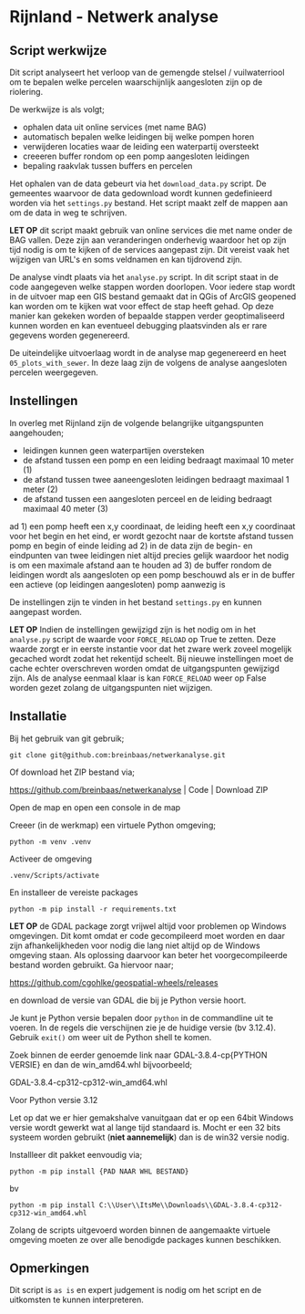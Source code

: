 # Rijnland - Netwerk analyse

## Script werkwijze

Dit script analyseert het verloop van de gemengde stelsel / vuilwaterriool om te bepalen welke percelen waarschijnlijk aangesloten zijn op de riolering. 

De werkwijze is als volgt;

* ophalen data uit online services (met name BAG)
* automatisch bepalen welke leidingen bij welke pompen horen
* verwijderen locaties waar de leiding een waterpartij oversteekt
* creeeren buffer rondom op een pomp aangesloten leidingen
* bepaling raakvlak tussen buffers en percelen

Het ophalen van de data gebeurt via het ```download_data.py``` script. De gemeentes waarvoor de data gedownload wordt kunnen gedefinieerd worden via het ```settings.py``` bestand. Het script maakt zelf de mappen aan om de data in weg te schrijven.

**LET OP** dit script maakt gebruik van online services die met name onder de BAG vallen. Deze zijn aan veranderingen onderhevig waardoor het op zijn tijd nodig is om te kijken of de services aangepast zijn. Dit vereist vaak het wijzigen van URL's en soms veldnamen en kan tijdrovend zijn.

De analyse vindt plaats via het ```analyse.py``` script. In dit script staat in de code aangegeven welke stappen worden doorlopen. Voor iedere stap wordt in de uitvoer map een GIS bestand gemaakt dat in QGis of ArcGIS geopened kan worden om te kijken wat voor effect de stap heeft gehad. Op deze manier kan gekeken worden of bepaalde stappen verder geoptimaliseerd kunnen worden en kan eventueel debugging plaatsvinden als er rare gegevens worden gegenereerd. 

De uiteindelijke uitvoerlaag wordt in de analyse map gegenereerd en heet ```05_plots_with_sewer```. In deze laag zijn de volgens de analyse aangesloten percelen weergegeven.

## Instellingen

In overleg met Rijnland zijn de volgende belangrijke uitgangspunten aangehouden;

* leidingen kunnen geen waterpartijen oversteken
* de afstand tussen een pomp en een leiding bedraagt maximaal 10 meter (1)
* de afstand tussen twee aaneengesloten leidingen bedraagt maximaal 1 meter (2)
* de afstand tussen een aangesloten perceel en de leiding bedraagt maximaal 40 meter (3)

ad 1) een pomp heeft een x,y coordinaat, de leiding heeft een x,y coordinaat voor het begin en het eind, er wordt gezocht naar de kortste afstand tussen pomp en begin of einde leiding
ad 2) in de data zijn de begin- en eindpunten van twee leidingen niet altijd precies gelijk waardoor het nodig is om een maximale afstand aan te houden
ad 3) de buffer rondom de leidingen wordt als aangesloten op een pomp beschouwd als er in de buffer een actieve (op leidingen aangesloten) pomp aanwezig is

De instellingen zijn te vinden in het bestand ```settings.py``` en kunnen aangepast worden. 

**LET OP** Indien de instellingen gewijzigd zijn is het nodig om in het ```analyse.py``` script de waarde voor ```FORCE_RELOAD``` op True te zetten. Deze waarde zorgt er in eerste instantie voor dat het zware werk zoveel mogelijk gecached wordt zodat het rekentijd scheelt. Bij nieuwe instellingen moet de cache echter overschreven worden omdat de uitgangspunten gewijzigd zijn. Als de analyse eenmaal klaar is kan ```FORCE_RELOAD``` weer op False worden gezet zolang de uitgangspunten niet wijzigen.

## Installatie

Bij het gebruik van git gebruik;

```git clone git@github.com:breinbaas/netwerkanalyse.git``` 

Of download het ZIP bestand via;

https://github.com/breinbaas/netwerkanalyse | Code | Download ZIP

Open de map en open een console in de map

Creeer (in de werkmap) een virtuele Python omgeving;

```python -m venv .venv```

Activeer de omgeving

```.venv/Scripts/activate```

En installeer de vereiste packages

```python -m pip install -r requirements.txt```

**LET OP** de GDAL package zorgt vrijwel altijd voor problemen op Windows omgevingen. Dit komt omdat er code gecompileerd moet worden en daar zijn afhankelijkheden voor nodig die lang niet altijd op de Windows omgeving staan. Als oplossing daarvoor kan beter het voorgecompileerde bestand worden gebruikt. Ga hiervoor naar;

https://github.com/cgohlke/geospatial-wheels/releases

en download de versie van GDAL die bij je Python versie hoort. 

Je kunt je Python versie bepalen door ```python``` in de commandline uit te voeren. In de regels die verschijnen zie je de huidige versie (bv 3.12.4). Gebruik ```exit()``` om weer uit de Python shell te komen.

Zoek binnen de eerder genoemde link naar GDAL-3.8.4-cp{PYTHON VERSIE} en dan de win_amd64.whl bijvoorbeeld;

GDAL-3.8.4-cp312-cp312-win_amd64.whl

Voor Python versie 3.12

Let op dat we er hier gemakshalve vanuitgaan dat er op een 64bit Windows versie wordt gewerkt wat al lange tijd standaard is. Mocht er een 32 bits systeem worden gebruikt (**niet aannemelijk**) dan is de win32 versie nodig.

Installleer dit pakket eenvoudig via;

```python -m pip install {PAD NAAR WHL BESTAND}```

bv

```python -m pip install C:\\User\\ItsMe\\Downloads\\GDAL-3.8.4-cp312-cp312-win_amd64.whl```

Zolang de scripts uitgevoerd worden binnen de aangemaakte virtuele omgeving moeten ze over alle benodigde packages kunnen beschikken.

## Opmerkingen

Dit script is `as is` en expert judgement is nodig om het script en de uitkomsten te kunnen interpreteren.






